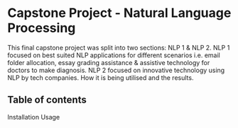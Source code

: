 # Capstone Project - Natural Language Processing

This final capstone project was split into two sections: NLP 1 & NLP 2. NLP 1 focused on best suited NLP applications for different scenarios i.e. email folder allocation, essay grading assistance & assistive technology for doctors to make diagnosis. NLP 2 focused on innovative technology using NLP by tech companies. How it is being utilised and the results.

## Table of contents
Installation
Usage
